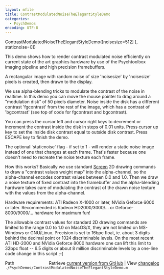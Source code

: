 ```yaml
---
layout: mfile
title: ContrastModulatedNoiseTheElegantStyleDemo
categories:
  - PsychDemos
encoding: UTF-8
---
```


ContrastModulatedNoiseTheElegantStyleDemo\(\[noisesize=512\] \[, staticnoise=0\]\)

This demo shows how to render contrast modulated noise efficiently on
current state of the art graphics hardware by use of the Psychtoolbox
imaging pipeline and high precision framebuffers.

A rectangular image with random noise of size
'noisesize' by 'noisesize' pixels is created, then drawn to the display.

We use alpha-blending tricks to modulate the contrast of the noise in
realtime. In this demo you can move the mouse pointer to drag around a
"modulation disk" of 50 pixels diameter. Noise inside the disk has a
different contrast 'fgcontrast' from the rest of the image, which has a
contrast of 'bgcontrast' \(see top of code for fgcontrast and bgcontrast\).

You can press the cursor left and cursor right keys to decrement or
increment the contrast inside the disk in steps of 0.01 units. Press
cursor up key to set the inside disk contrast equal to outside disk
contrast. Press ESCAPE key to finish the demo.

The optional 'staticnoise' flag - if set to 1 - will render a static
noise image instead of one that changes at each frame. That's faster
because one doesn't need to recreate the noise texture each frame.

How this works? Basically we use standard [Screen](/docs/Screen) 2D drawing commands to
draw a "contrast values weight map" into the alpha-channel, so the
alpha-channel encodes contrast values between 0.0 and 1.0.
Then we draw a noise texture of fixed contrast into the framebuffer
and the alpha-blending hardware takes care of modulating the
contrast of the drawn noise texture with the values from the
alpha-channel.

Hardware requirements: ATI Radeon X-1000 or later, NVidia Geforce 6000 or
later. Recommended is Radeon HD2000/3000/... or Geforce-8000/9000/...
hardware for maximum fun\!

The allowable contrast values for standard 2D drawing commands are
limited to the range 0.0 to 1.0 on MacOS/X, they are not limited on
MS-Windows or GNU/Linux. Precision is set to 16bpc float, ie. about 3
digits behind the decimal point or 1024 discriminable levels. On the most
recent ATI HD-2000 and NVidia Geforce 8000 hardware one can lift this limit
to 32bpc float -- 6.5 digits or about 8 million discriminable levels by a
one-line code change in this script ;-\)


<div class="code_header" style="text-align:right;">
  <span style="float:left;">Path&nbsp;&nbsp;</span> <span class="counter">Retrieve <a href=
  "https://raw.github.com/Psychtoolbox-3/Psychtoolbox-3/beta/./PsychDemos/ContrastModulatedNoiseTheElegantStyleDemo.m">current version from GitHub</a> | View <a href=
  "https://github.com/Psychtoolbox-3/Psychtoolbox-3/commits/beta/./PsychDemos/ContrastModulatedNoiseTheElegantStyleDemo.m">changelog</a></span>
</div>
<div class="code">
  <code>./PsychDemos/ContrastModulatedNoiseTheElegantStyleDemo.m</code>
</div>
